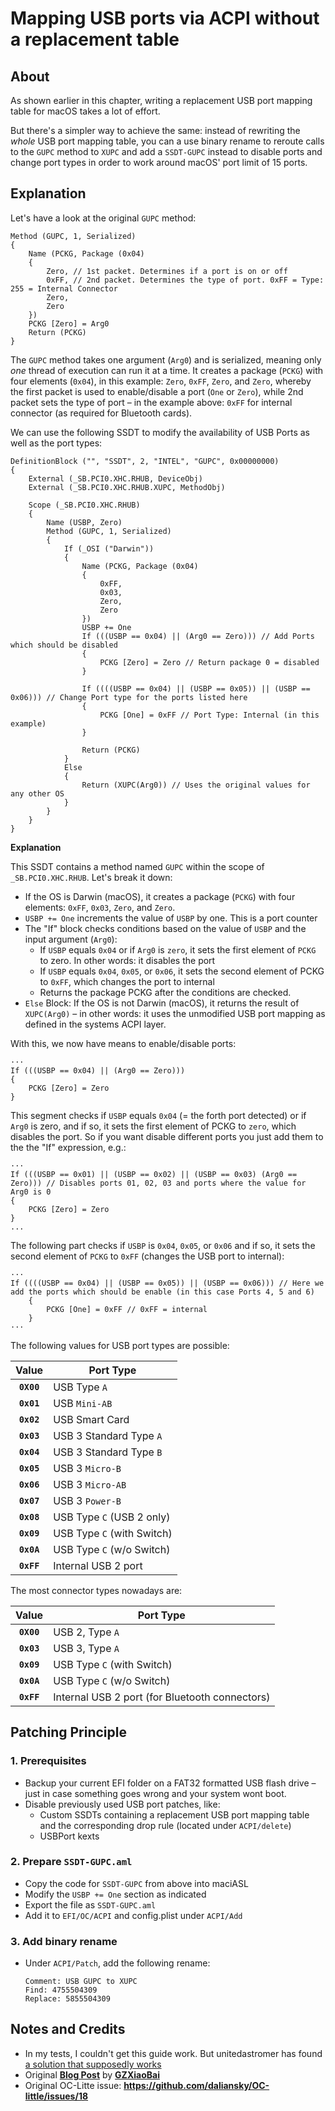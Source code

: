 # Mapping USB ports via ACPI without a replacement table

## About
As shown earlier in this chapter, writing a replacement USB port mapping table for macOS takes a lot of effort. 

But there's a simpler way to achieve the same: instead of rewriting the *whole* USB port mapping table, you can a use binary rename to reroute calls to the `GUPC` method to `XUPC` and add a `SSDT-GUPC` instead to disable ports and change port types in order to work around macOS' port limit of 15 ports.

## Explanation

Let's have a look at the original `GUPC` method:

```asl
Method (GUPC, 1, Serialized)
{
    Name (PCKG, Package (0x04)
    {
        Zero, // 1st packet. Determines if a port is on or off
        0xFF, // 2nd packet. Determines the type of port. 0xFF = Type: 255 = Internal Connector
        Zero, 
        Zero
    })
    PCKG [Zero] = Arg0
    Return (PCKG)
}
```

The `GUPC` method takes one argument (`Arg0`) and is serialized, meaning only *one* thread of execution can run it at a time. It creates a package (`PCKG`) with four elements (`0x04`), in this example: `Zero`, `0xFF`, `Zero`, and `Zero`, whereby the first packet is used to enable/disable a port (`One` or `Zero`), while 2nd packet sets the type of port – in the example above: `0xFF` for internal connector (as required for Bluetooth cards).

We can use the following SSDT to modify the availability of USB Ports as well as the port types:

```asl
DefinitionBlock ("", "SSDT", 2, "INTEL", "GUPC", 0x00000000)
{
    External (_SB.PCI0.XHC.RHUB, DeviceObj)
    External (_SB.PCI0.XHC.RHUB.XUPC, MethodObj)
    
    Scope (_SB.PCI0.XHC.RHUB)
    {
        Name (USBP, Zero)
        Method (GUPC, 1, Serialized)
        {
            If (_OSI ("Darwin"))
            {
                Name (PCKG, Package (0x04)
                {
                    0xFF, 
                    0x03, 
                    Zero, 
                    Zero
                })
                USBP += One
                If (((USBP == 0x04) || (Arg0 == Zero))) // Add Ports which should be disabled
                {
                    PCKG [Zero] = Zero // Return package 0 = disabled
                }

                If ((((USBP == 0x04) || (USBP == 0x05)) || (USBP == 0x06))) // Change Port type for the ports listed here
                {
                    PCKG [One] = 0xFF // Port Type: Internal (in this example) 
                }

                Return (PCKG) 
            }
            Else
            {
                Return (XUPC(Arg0)) // Uses the original values for any other OS
            }
        }
    }
}
```

**Explanation**

This SSDT contains a method named `GUPC` within the scope of `_SB.PCI0.XHC.RHUB`. Let's break it down:

- If the OS is Darwin (macOS), it creates a package (`PCKG`) with four elements: `0xFF`, `0x03`, `Zero`, and `Zero`.
- `USBP += One` increments the value of `USBP` by one. This is a port counter
- The "If" block checks conditions based on the value of `USBP` and the input argument (`Arg0`):
	- If `USBP` equals `0x04` or if `Arg0` is `zero`, it sets the first element of `PCKG` to zero. In other words: it disables the port
	- If `USBP` equals `0x04`, `0x05`, or `0x06`, it sets the second element of PCKG to `0xFF`, which changes the port to internal
   - Returns the package PCKG after the conditions are checked.
- `Else` Block: If the OS is not Darwin (macOS), it returns the result of `XUPC(Arg0)` – in other words: it uses the unmodified USB port mapping as defined in the systems ACPI layer.

With this, we now have means to enable/disable ports:

```asl
···               
If (((USBP == 0x04) || (Arg0 == Zero)))
{
	PCKG [Zero] = Zero
}
```
This segment checks if `USBP` equals `0x04` (= the forth port detected) or if `Arg0` is zero, and if so, it sets the first element of PCKG to `zero`, which disables the port. So if you want disable different ports you just add them to the the "If" expression, e.g.:

```asl
···               
If (((USBP == 0x01) || (USBP == 0x02) || (USBP == 0x03) (Arg0 == Zero))) // Disables ports 01, 02, 03 and ports where the value for Arg0 is 0
{
	PCKG [Zero] = Zero
}
...
```

The following part checks if `USBP` is `0x04`, `0x05`, or `0x06` and if so, it sets the second element of `PCKG` to `0xFF` (changes the USB port to internal):

```asl
··· 
If ((((USBP == 0x04) || (USBP == 0x05)) || (USBP == 0x06))) // Here we add the ports which should be enable (in this case Ports 4, 5 and 6)
	{
		PCKG [One] = 0xFF // 0xFF = internal
	}
···
```
The following values for USB port types are possible:

| Value  | Port Type |       
| :----: | ----------|
|**`0X00`**| USB Type `A` |
|**`0x01`**| USB `Mini-AB` |
|**`0x02`**| USB Smart Card |
|**`0x03`**| USB 3 Standard Type `A` |
|**`0x04`**| USB 3 Standard Type `B` |
|**`0x05`**| USB 3 `Micro-B` |
|**`0x06`**| USB 3 `Micro-AB` |
|**`0x07`**| USB 3 `Power-B` |
|**`0x08`**| USB Type `C` (USB 2 only) |
|**`0x09`**| USB Type `C` (with Switch) | 
|**`0x0A`**| USB Type `C` (w/o Switch) | 
|**`0xFF`**| Internal USB 2 port|

The most connector types nowadays are:

| Value  | Port Type |       
| :----: | ----------|
|**`0X00`**| USB 2, Type `A` |
|**`0x03`**| USB 3, Type `A` |
|**`0x09`**| USB Type `C` (with Switch) | 
|**`0x0A`**| USB Type `C` (w/o Switch) | 
|**`0xFF`**| Internal USB 2 port (for Bluetooth connectors)|

## Patching Principle

### 1. Prerequisites
- Backup your current EFI folder on a FAT32 formatted USB flash drive – just in case something goes wrong and your system wont boot.
- Disable previously used USB port patches, like:
	- Custom SSDTs containing a replacement USB port mapping table and the corresponding drop rule (located under `ACPI/delete`)
	- USBPort kexts

### 2. Prepare `SSDT-GUPC.aml`
- Copy the code for `SSDT-GUPC` from above into maciASL
- Modify the `USBP += One` section as indicated
- Export the file as `SSDT-GUPC.aml`
- Add it to `EFI/OC/ACPI` and config.plist under `ACPI/Add`

### 3. Add binary rename
-  Under `ACPI/Patch`, add the following rename:
	
	```
	Comment: USB GUPC to XUPC
	Find: 4755504309
	Replace: 5855504309
	```

## Notes and Credits
- In my tests, I couldn't get this guide work. But unitedastromer has found [a solution that supposedly works](https://github.com/unitedastronomer/miscellaneous-hackintosh-guides/tree/main/SSDT_USB_Mapping)
- Original [**Blog Post**](https://blog-gzxiaobai-cn.translate.goog/post/利用GUPC以热补丁定制USB端口?_x_tr_sl=auto&_x_tr_tl=en&_x_tr_hl=de&_x_tr_pto=wapp) by [**GZXiaoBai**](https://github.com/GZXiaoBai)
- Original OC-Litte issue: **https://github.com/daliansky/OC-little/issues/18**
